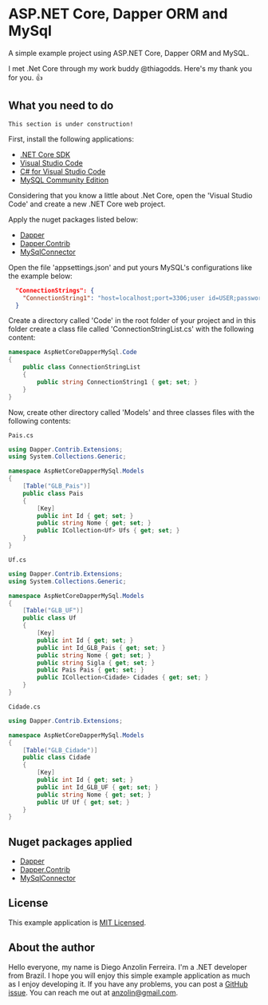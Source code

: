 # ASP.NET Core, Dapper ORM and MySql
A simple example project using ASP.NET Core, Dapper ORM and MySQL.

I met .Net Core through my work buddy @thiagodds. Here's my thank you for you. :+1:

What you need to do
-------------------

`This section is under construction!`

First, install the following applications:
- [.NET Core SDK](https://www.microsoft.com/net/download/core)
- [Visual Studio Code](https://code.visualstudio.com/)
- [C# for Visual Studio Code](https://marketplace.visualstudio.com/items?itemName=ms-vscode.csharp)
- [MySQL Community Edition](https://dev.mysql.com/downloads/mysql/)

Considering that you know a little about .Net Core, open the 'Visual Studio Code' and create a new .NET Core web project.

Apply the nuget packages listed below:
- [Dapper](https://www.nuget.org/packages/Dapper)
- [Dapper.Contrib](https://www.nuget.org/packages/Dapper.Contrib/)
- [MySqlConnector](https://www.nuget.org/packages/MySqlConnector/)

Open the file 'appsettings.json' and put yours MySQL's configurations like the example below:

```json
  "ConnectionStrings": {
    "ConnectionString1": "host=localhost;port=3306;user id=USER;password=PASSWORD;database=DATABASENAME;"
  }
```

Create a directory called 'Code' in the root folder of your project and in this folder create a class file called 'ConnectionStringList.cs' with the following content:

```csharp
namespace AspNetCoreDapperMySql.Code
{
    public class ConnectionStringList
    {
        public string ConnectionString1 { get; set; }
    }
}
```

Now, create other directory called 'Models' and three classes files with the following contents:

`Pais.cs`
```csharp
using Dapper.Contrib.Extensions;
using System.Collections.Generic;

namespace AspNetCoreDapperMySql.Models
{
    [Table("GLB_Pais")]
    public class Pais
    {
        [Key]
        public int Id { get; set; }
        public string Nome { get; set; }
        public ICollection<Uf> Ufs { get; set; }
    }
}
```

`Uf.cs`
```csharp
using Dapper.Contrib.Extensions;
using System.Collections.Generic;

namespace AspNetCoreDapperMySql.Models
{
    [Table("GLB_UF")]
    public class Uf
    {
        [Key]
        public int Id { get; set; }
        public int Id_GLB_Pais { get; set; }
        public string Nome { get; set; }
        public string Sigla { get; set; }
        public Pais Pais { get; set; }
        public ICollection<Cidade> Cidades { get; set; }
    }
}
```

`Cidade.cs`
```csharp
using Dapper.Contrib.Extensions;

namespace AspNetCoreDapperMySql.Models
{
    [Table("GLB_Cidade")]
    public class Cidade
    {
        [Key]
        public int Id { get; set; }
        public int Id_GLB_UF { get; set; }
        public string Nome { get; set; }
        public Uf Uf { get; set; }
    }
}
```


Nuget packages applied
----------------------

- [Dapper](https://www.nuget.org/packages/Dapper)
- [Dapper.Contrib](https://www.nuget.org/packages/Dapper.Contrib/)
- [MySqlConnector](https://www.nuget.org/packages/MySqlConnector/)


License
-------

This example application is [MIT Licensed](https://github.com/anzolin/AspNetCoreDapperMySql/blob/master/LICENSE).


About the author
----------------

Hello everyone, my name is Diego Anzolin Ferreira. I'm a .NET developer from Brazil. I hope you will enjoy this simple example application as much as I enjoy developing it. If you have any problems, you can post a [GitHub issue](https://github.com/anzolin/AspNetCoreDapperMySql/issues). You can reach me out at anzolin@gmail.com.
